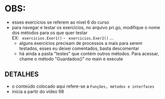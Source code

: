 # OBS:
- esses exercícios se referem ao nível 6 do curso
- para navegar e testar os exercicios, no arquivo pri.go, modifique o nome dos métodos para os que quer testar <br>
EX:  ``` exercicios.Exer1()``` - ``` exercicios.Exer2()``` ...
  * alguns exercícios precisam de processos a mais para serem testados, esses eu deixei comentados, basta descomentar
  * há ainda a pasta "testes" que contém outros métodos. Para acessar, chame o método "Guardados()" no main e execute

## DETALHES
- o conteúdo colocado aqui refere-se a ```Funções, métodos e interfaces```
- inicia a partir do vídeo 98 
